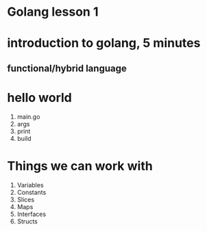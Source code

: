 # Golang lesson 1

# introduction to golang, 5 minutes
## functional/hybrid language

# hello world
1. main.go
2. args
3. print
4. build


# Things we can work with
1. Variables
2. Constants
3. Slices
4. Maps
5. Interfaces
6. Structs